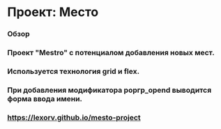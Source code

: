 # Проект: Место

### Обзор
### Проект "Mestro" c потенциалом добавления новых мест.
### Используется технология grid и flex.
### При добавления модификатора popгp_opend выводится форма ввода имени.
### https://lexorv.github.io/mesto-project
